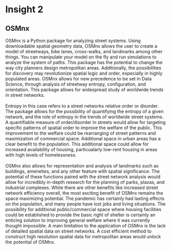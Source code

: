 # Insight 2

## OSMnx

   OSMnx is a Python package for analyzing street systems. Using downloadable spatial geometry data, OSMnx allows the user to create a model of streetways, bike lanes, cross-walks, and landmarks among other things. You can manipulate your model on the fly and run simulations to analyze the system of paths. This package has the potential to change the way city planners design metropolitan areas. Additionally, the possibilities for discovery may revolutionize spatial logic and order, especially in highly populated areas. OSMnx allows for new precedence to be set in Data Science, through analysis of streetway entropy, configuration, and orientation. This package allows for widespread study of worldwide trends in street networks.\
   \
   Entropy in this case refers to a street networks relative order or disorder. The package allows for the possibility of quantifying the entropy of a given network, and the role of entropy in the trends of worldwide street systems. A quantifiable measure of order/disorder in streets would allow for targeting specific patterns of spatial order to improve the welfare of the public. This improvement to the welfare could be rearranging of street patterns and maximization of commercial space. Additional space in urban areas has a clear benefit to the population. This additional space could allow for increased availability of housing, particualarly low-rent housing in areas with high levels of homelessness.\
   \
   OSMnx also allows for representation and analysis of landmarks such as buildings, ameneties, and any other feature with spatial significance. The potential of these functions paired with the street network analysis would allow for incredibly in-depth research for the planning of parks, plazas, and industrial complexes. While there are other benefits like increased street network efficiency overall, the most exciting benefit of OSMnx remains the space maximizing potential. The pandemic has certainly had lasting effects on the population, and many people have lost jobs and living situations. The possibility for additional public/commercial space where housing facilities could be established to provide the basic right of shelter is certainly an enticing solution to improving general welfare where it was currently thought impossible.
   A main limitation to the application of OSMnx is the lack of detailed spatial data on street networks. A cost efficient method to construct high resolution spatial data for metropolitan areas would unlock the potential of OSMnx.
